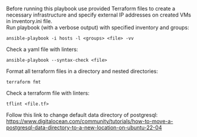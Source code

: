 Before running this playbook use provided Terraform files to create a necessary infrastructure and specify external IP addresses on created VMs in inventory.ini file.  
Run playbook (with a verbose output) with specified inventory and groups:
```
ansible-playbook -i hosts -l <groups> <file> -vv
```
Check a yaml file with linters:
```
ansible-playbook --syntax-check <file>
```

Format all terraform files in a directory and nested directories:
```
terraform fmt
```
Check a terraform file with linters:
```
tflint <file.tf>
```
Follow this link to change default data directory of postgresql:
https://www.digitalocean.com/community/tutorials/how-to-move-a-postgresql-data-directory-to-a-new-location-on-ubuntu-22-04

